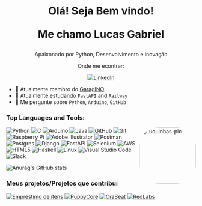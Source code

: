 <h1 align='center'>
  <p align='center'>Olá! Seja Bem vindo!</p>
  <p align='center'>Me chamo Lucas Gabriel</p>
</h1>
<p align='center'>Apaixonado por Python, Desenvolvimento e inovação</p>

<div align='center'>
  Onde me econtrar:
  
  [![LinkedIn](https://img.shields.io/badge/linkedin-%230077B5.svg?style=for-the-badge&logo=linkedin&logoColor=white)](https://www.linkedin.com/in/lucasgdbs/)
  
</div>

- 🔭 Atualmente membro do [GaragINO](https://github.com/garagino)
- 🌱 Atualmente estudando `FastAPI` and `Railway`
- 💬 Me pergunte sobre `Python`, `Arduino`, `GitHub`

<h3>Top Languages and Tools:</h1>  
  <img align="right" alt="Luquinhas-pic" height="150" style="border-radius:50px;" src="https://user-images.githubusercontent.com/114539692/224581730-d0be42d7-c840-49bd-8770-deeee031dea3.jpeg">

![Python](https://img.shields.io/badge/python-3670A0?style=for-the-badge&logo=python&logoColor=ffdd54)
![C](https://img.shields.io/badge/c-%2300599C.svg?style=for-the-badge&logo=c&logoColor=white)
![Arduino](https://img.shields.io/badge/-Arduino-00979D?style=for-the-badge&logo=Arduino&logoColor=white)
![Java](https://img.shields.io/badge/java-%23ED8B00.svg?style=for-the-badge&logo=openjdk&logoColor=white)
![GitHub](https://img.shields.io/badge/github-%23121011.svg?style=for-the-badge&logo=github&logoColor=white)
![Git](https://img.shields.io/badge/git-%23F05033.svg?style=for-the-badge&logo=git&logoColor=white)
![Raspberry Pi](https://img.shields.io/badge/-RaspberryPi-C51A4A?style=for-the-badge&logo=Raspberry-Pi)
![Adobe Illustrator](https://img.shields.io/badge/adobe%20illustrator-%23FF9A00.svg?style=for-the-badge&logo=adobe%20illustrator&logoColor=white)
![Postman](https://img.shields.io/badge/Postman-FF6C37?style=for-the-badge&logo=postman&logoColor=white)
![Postgres](https://img.shields.io/badge/postgres-%23316192.svg?style=for-the-badge&logo=postgresql&logoColor=white)
![Django](https://img.shields.io/badge/django-%23092E20.svg?style=for-the-badge&logo=django&logoColor=white)
![FastAPI](https://img.shields.io/badge/FastAPI-005571?style=for-the-badge&logo=fastapi)
![Selenium](https://img.shields.io/badge/-selenium-%43B02A?style=for-the-badge&logo=selenium&logoColor=white)
![AWS](https://img.shields.io/badge/AWS-%23FF9900.svg?style=for-the-badge&logo=amazon-aws&logoColor=white)
![HTML5](https://img.shields.io/badge/html5-%23E34F26.svg?style=for-the-badge&logo=html5&logoColor=white)
![Haskell](https://img.shields.io/badge/Haskell-5e5086?style=for-the-badge&logo=haskell&logoColor=white)
![Linux](https://img.shields.io/badge/Linux-FCC624?style=for-the-badge&logo=linux&logoColor=black)
![Visual Studio Code](https://img.shields.io/badge/Visual%20Studio%20Code-0078d7.svg?style=for-the-badge&logo=visual-studio-code&logoColor=white)
![Slack](https://img.shields.io/badge/Slack-4A154B?style=for-the-badge&logo=slack&logoColor=white)

![Anurag's GitHub stats](https://github-readme-stats.vercel.app/api?username=Lucasgdbs&hide=contribs,issues&count_private=true&show_icons=true&theme=dark)

### Meus projetos/Projetos que contribuí

[![Emprestimo de itens](https://github-readme-stats.vercel.app/api/pin/?username=Lucasgdbs&repo=Emprestimo-de-itens&title_color=C9D1D9&icon_color=8B949E&text_color=8B949E&bg_color=0D1117)](https://github.com/LucasGdBS/Emprestimo-de-itens)
[![PuppyCore](https://github-readme-stats.vercel.app/api/pin/?username=Lucasgdbs&repo=PuppyCore&title_color=C9D1D9&icon_color=8B949E&text_color=8B949E&bg_color=0D1117)](https://github.com/LucasGdBS/PuppyCore)
[![CraBeat](https://github-readme-stats.vercel.app/api/pin/?username=Lucasgdbs&repo=CrabeatPlay&title_color=C9D1D9&icon_color=8B949E&text_color=8B949E&bg_color=0D1117)](https://github.com/LucasGdBS/CrabeatPlay)
[![RedLabs](https://github-readme-stats.vercel.app/api/pin/?username=Lucasgdbs&repo=RedLabs&title_color=C9D1D9&icon_color=8B949E&text_color=8B949E&bg_color=0D1117)](https://github.com/LucasGdBS/RedLabs)








